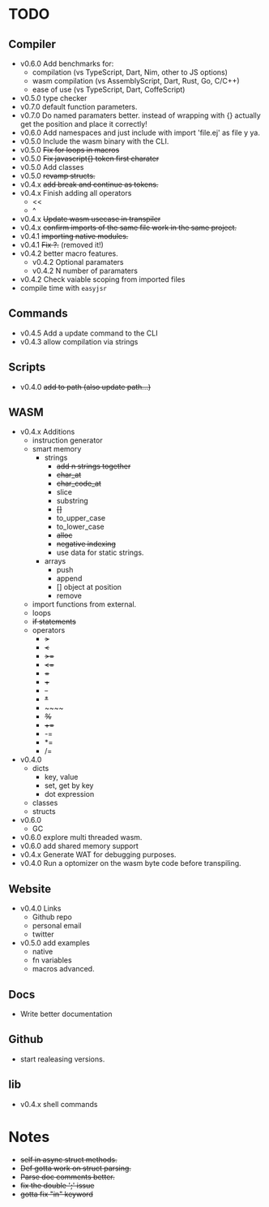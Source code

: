 # TODO

## Compiler
- v0.6.0 Add benchmarks for:
  - compilation (vs TypeScript, Dart, Nim, other to JS options)
  - wasm compilation (vs AssemblyScript, Dart, Rust, Go, C/C++)
  - ease of use (vs TypeScript, Dart, CoffeScript)
- v0.5.0 type checker
- v0.7.0 default function parameters.
- v0.7.0 Do named paramaters better. instead of wrapping with {} actually get the position and place it correctly! 
- v0.6.0 Add namespaces and just include with import 'file.ej' as file y ya.
- v0.5.0 Include the wasm binary with the CLI.
- v0.5.0 ~~Fix for loops in macros~~
- v0.5.0 ~~Fix javascript{} token first charater~~
- v0.5.0 Add classes
- v0.5.0 ~~revamp structs.~~
- v0.4.x ~~add break and continue as tokens.~~
- v0.4.x Finish adding all operators
  - <<
  - ^ 
- v0.4.x ~~Update wasm usecase in transpiler~~
- v0.4.x ~~confirm imports of the same file work in the same project.~~
- v0.4.1 ~~importing native modules.~~
- v0.4.1 ~~Fix ?.~~ (removed it!)
- v0.4.2 better macro features.
  - v0.4.2 Optional paramaters
  - v0.4.2 N number of paramaters
- v0.4.2 Check vaiable scoping from imported files
- compile time with `easyjsr`

## Commands
- v0.4.5 Add a update command to the CLI
- v0.4.3 allow compilation via strings

## Scripts
- v0.4.0 ~~add to path (also update path...)~~

## WASM
- v0.4.x Additions
  - instruction generator
  - smart memory
    - strings
      - ~~add n strings together~~
      - ~~char_at~~
      - ~~char_code_at~~
      - slice
      - substring
      - ~~[]~~
      - to_upper_case
      - to_lower_case
      - ~~alloc~~
      - ~~negative indexing~~
      - use data for static strings.
    - arrays
      - push
      - append
      - [] object at position
      - remove
  - import functions from external.
  - loops
  - ~~if statements~~
  - operators
    - ~~>~~
    - ~~<~~
    - ~~>=~~
    - ~~<=~~
    - ~~=~~
    - ~~+~~
    - ~~-~~
    - ~~*~~
    - ~~\~~
    - ~~%~~
    - ~~+=~~
    - -=
    - *=
    - /=
- v0.4.0
  - dicts
    - key, value
    - set, get by key
    - dot expression
  - classes
  - structs
- v0.6.0 
  - GC
- v0.6.0 explore multi threaded wasm.
- v0.6.0 add shared memory support
- v0.4.x Generate WAT for debugging purposes.
- v0.4.0 Run a optomizer on the wasm byte code before transpiling.

## Website
- v0.4.0 Links
  - Github repo
  - personal email
  - twitter
- v0.5.0 add examples 
  - native
  - fn variables
  - macros advanced.

## Docs
- Write better documentation

## Github
- start realeasing versions.

## lib
- v0.4.x shell commands

# Notes
- ~~self in async struct methods.~~
- ~~Def gotta work on struct parsing.~~
- ~~Parse doc comments better.~~
- ~~fix the double ';' issue~~
- ~~gotta fix "in" keyword~~